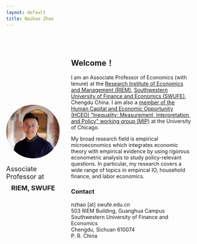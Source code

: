 ```yaml
---
layout: default
title: Naibao Zhao
---
```


<style>
    @media (max-width: 600px) {
        .container {
            flex-direction: column;
        }
    }
        .first-div {
            margin-bottom: 50px;
        }
</style>

<div class="container" style="display: flex; justify-content: space-around;margin-top: 50px; margin-bottom: 50px;">
    <div style="display: flex; flex-direction: column; align-items: center; justify-content: center; margin-right: 30px;">
        <img src="nzhao.jpeg" alt="Profile Picture" style="width: 150px; border-radius: 50%;">
        <p style="font-size: 18px; margin-bottom: -15px;"> Associate Professor at</p>
        <h3 style="font-size: 18px; margin-bottom: -15px;"> RIEM, SWUFE</h3>
    </div>
    <div style="max-width: 65%;margin-right: 0px;">
        <h2>Welcome！</h2>
        <p>I am an Associate Professor of Economics (with tenure) at the <a href="https://riem.swufe.edu.cn/">Research Institute of Economics and Management (RIEM)</a>, <a href="https://www.swufe.edu.cn/">Southwestern University of Finance and Economics (SWUFE)</a>, Chengdu China. I am also a <a href="https://hceconomics.uchicago.edu/people/naibao-zhao"> member of the Human Capital and Economic Opportunity (HCEO) "Inequality: Measurement, Interpretation, and Policy" working group (MIP)</a> at the University of Chicago.</p>
        <p style="margin-bottom: 15px;">My broad research field is empirical microeconomics which integrates economic theory with empirical evidence by using rigorous econometric analysis to study policy-relevant questions. In particular, my research covers a wide range of topics in empirical IO, household finance, and labor economics.</p>
        <h3>Contact</h3>
            nzhao [at] swufe.edu.cn<br/> 
            503 RIEM Building, Guanghua Campus<br/> 
            Southwestern University of Finance and Economics<br/> 
            Chengdu, Sichuan 610074<br/> 
            P. R. China<br/><br/>
    </div>
</div>


<!-- <img class="profile-picture" src="nzhao.jpeg"> -->

<!-- I am an Associate Professor of Economics (with tenure) at the [Research Institute of Economics and Management (RIEM)](https://riem.swufe.edu.cn/), [Southwestern University of Finance and Economics (SWUFE)](https://www.swufe.edu.cn/), Chengdu China. I am also a [member of the Human Capital and Economic Opportunity (HCEO) "Inequality: Measurement, Interpretation, and Policy" working group (MIP)](https://hceconomics.uchicago.edu/people/naibao-zhao) at the University of Chicago. -->

<!-- My broad research field is empirical microeconomics which integrates economic theory with empirical evidence by using rigorous econometric analysis to study policy-relevant questions. In particular, my research covers a wide range of topics in empirical IO, household finance, and labor economics.<br/> -->

<!-- This is a jekyll based resume template. You can find the full source code on [GitHub](https://github.com/bk2dcradle/researcher) -->

<!--
## <br/>Contact

nzhao [at] swufe.edu.cn<br/> 
503 RIEM Building, Guanghua Campus<br/> 
Southwestern University of Finance and Economics<br/> 
Chengdu, Sichuan 610074<br/> 
P. R. China<br/><br/>
-->

<!-- ## Publications -->

<!-- 1. F.Bar, J.Doe: Effects of having a placeholder of a name . -->
<!-- 2. S.Holmes, J.Watson: Consequences of living with a sociopath in London -->

<!-- ## Typography -->

<!-- This is a [link](http://google.com). Something *italics* and something **bold**. v

<!-- Here is a table -->

<!--Year | Award | Category 
-----|-------|--------
2014 | Emmy  | Won Outstanding Lead Actor in a miniseries or a movie
2015 | BAFTA | Nominated for Best Leading Actor for Sherlock
2014 | Satellite | Won Best Actor miniseries or television film -->

<!-- Here is a horizontal rule -->

<!-- --- -->

<!-- Here is a blockquote -->

<!-- > To a great mind, nothing is little -->

<!-- ## References -->

<!-- * Foo Bar: Head of Department, Placeholder Names, Lorem 
* John Doe: Associate Professor, Department of Computer Science, Ipsum -->

